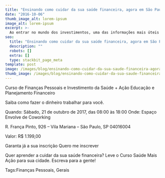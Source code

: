 ```yaml
---
title: "Ensinando como cuidar da sua saúde financeira, agora em São Paulo!"
date: "2016-10-06"
thumb_image_alt: lorem-ipsum
image_alt: lorem-ipsum
excerpt: >-
  Ao entrar no mundo dos investimentos, uma das informações mais úteis para começar a aplicar é saber o seu perfil. Isto porque esse dado funciona como uma espécie de norte para entender sua tolerância a riscos e também quais são as melhores aplicações para os seus objetivos.
seo:
  title: "Ensinando como cuidar da sua saúde financeira, agora em São Paulo!"
  description: ""
  robots: []
  extra: []
  type: stackbit_page_meta
template: post
image: /images/blog/ensinando-como-cuidar-da-sua-saude-financeira-agora-em-sao-paulo.jpg
thumb_image: /images/blog/ensinando-como-cuidar-da-sua-saude-financeira-agora-em-sao-paulo.jpg
---
```


Curso de Finanças Pessoais e Investimento da Saúde + Ação Educação e Planejamento Financeiro

Saiba como fazer o dinheiro trabalhar para você.

Quando: Sábado, 21 de outubro de 2017, das 08:00 às 18:00
Onde: Espaço Envolve de Coworking

R. França Pinto, 926 – Vila Mariana – São Paulo, SP 04016004

Valor: R$ 1.199,00

Garanta já a sua inscrição
Quero me inscrever

Quer aprender a cuidar da sua saúde financeira? Leve o Curso Saúde Mais Ação para sua cidade. Escreva para a gente!

Tags:Finanças Pessoais, Gerais

